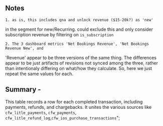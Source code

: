 ## Notes
    1. as is, this includes qna and unlock revenue ($15-20k?) as 'new'
in the segment for new/Recurring. could exclude this and only consider subscription revenue by
filtering on `is_subscription`

    2. The 3 dashboard metrics 'Net Bookings Revenue', 'Net Bookings Revenue New', and
'Revenue' appear to be three versions of the same thing.  The differences appear to be
just artifacts of revisions not synced among the three, rather than intentionaly differing
on what/how they calculate.  So, here we just repeat the same values for each. 
## Summary - 
This table records a row for each completed transaction, including payments, refunds, and chargebacks. It unites the various sources like `cfw_litle_payments`, `cfw_payments`, `cfw_litle_refund_log`,`cfw_ios_purchase_transactions`";
